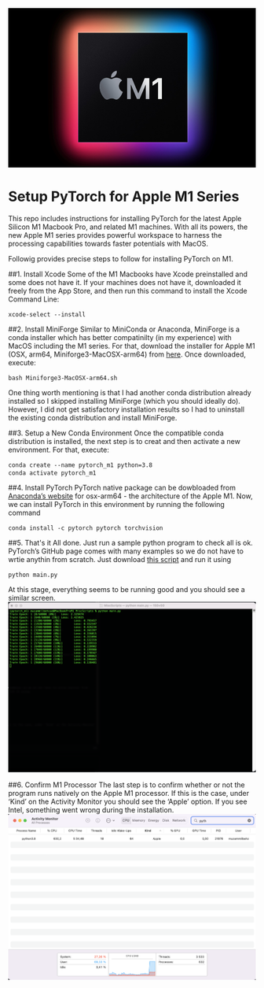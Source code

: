 <img src="Apple_new-m1-chip.jpg">

# Setup PyTorch for Apple M1 Series
This repo includes instructions for installing PyTorch for the latest Apple Silicon M1 Macbook Pro, and related M1 machines. With all its powers, the new Apple M1 series provides powerful workspace to harness the processing capabilities towards faster potentials with MacOS.



Followig provides precise steps to follow for installing PyTorch on M1.

##1. Install Xcode
Some of the M1 Macbooks have Xcode preinstalled and some does not have it. If your machines does not have it, downloaded it freely from the App Store, and then run this command to install the Xcode Command Line:

```
xcode-select --install
```

##2. Install MiniForge
Similar to MiniConda or Anaconda, MiniForge is a conda installer which has better compatinilty (in my experience) with MacOS including the M1 series. For that, download the installer for Apple M1 (OSX, arm64, Miniforge3-MacOSX-arm64) from [here](https://github.com/conda-forge/miniforge). Once downloaded, execute: 
```
bash Miniforge3-MacOSX-arm64.sh
```
One thing worth mentioning is that I had another conda distribution already installed so I skipped installing MiniForge (which you should ideally do). However, I did not get satisfactory installation results so I had to uninstall the existing conda distribution and install MiniForge.

##3. Setup a New Conda Environment
Once the compatible conda distribution is installed, the next step is to creat and then activate a new environment. For that, execute:
```
conda create --name pytorch_m1 python=3.8
conda activate pytorch_m1
```
##4. Install PyTorch
PyTorch native package can be dowbloaded from [Anaconda’s website](https://anaconda.org/search?q=pytorch) for osx-arm64 - the architecture of the Apple M1.
Now, we can install PyTorch in this environment by running the following command
```
conda install -c pytorch pytorch torchvision
```

##5. That's it
All done. Just run a sample python program to check all is ok. PyTorch’s GitHub page comes with many examples so we do not have to wrtie anythin from scratch. Just download [this script](https://github.com/pytorch/examples/blob/main/mnist/main.py) and run it using
```
python main.py
```
At this stage, everything seems to be running good and you should see a similar screen.
<img src="PyTorchRunningM1.png">

##6. Confirm M1 Processor
The last step is to confirm whether or not the program runs natively on the Apple M1 processor. If this is the case, under ‘Kind’ on the Activity Monitor you should see the ‘Apple’ option. If you see Intel, something went wrong during the installation.
<img src="act_monitor.png">

